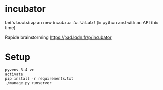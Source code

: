 # incubator
Let's bootstrap an new incubator for UrLab ! (in python and with an API this time)

Rapide brainstorming https://pad.lqdn.fr/p/incubator

# Setup

    pyvenv-3.4 ve
    activate
    pip install -r requirements.txt
    ./manage.py runserver
